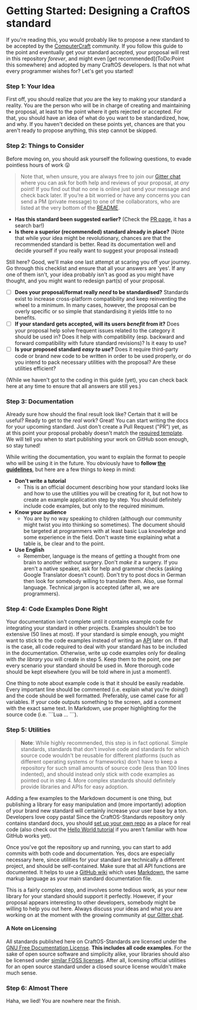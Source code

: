 # Getting Started: Designing a CraftOS standard
If you're reading this, you would probably like to propose a new standard to be accepted by
the [ComputerCraft](http://computercraft.info) community. If you follow this guide to the point and eventually get your
standard accepted, your proposal will rest in this repository *forever*, and might
even [get recommended](ToDo:Point this somewhere) and adopted by many CraftOS developers. Is that not what every
programmer wishes for? Let's get you started!

### Step 1: Your Idea
First off, you should realize that *you* are the key to making your standard a reality. You are the person who will be
in charge of creating and maintaining the proposal, at least to the point where it gets rejected or accepted. For that,
you should have an idea of what do you want to be standardized, how, and why. If you haven't decided on these points
yet, chances are that you aren't ready to propose anything, this step cannot be skipped.

### Step 2: Things to Consider
Before moving on, you should ask yourself the following questions, to evade pointless hours of work :stuck_out_tongue:

> Note that, when unsure, you are always free to join our [Gitter chat](https://Gitter.im/oeed/CraftOS-Standards) where
> you can ask for both help and reviews of your proposal, at *any* point! If you find out that no one is online just
> send your message and check back later. If you’re a bit worried or have any concerns you can send a PM (private
> message) to one of the collaborators, who are listed at the very bottom of the [README](../README.md).

* **Has this standard been suggested earlier?** (Check
  the [PR page](https://github.com/oeed/CraftOS-Standards/pulls?q=is%3Apr), it has a search bar!)
* **Is there a superior (recommended) standard already in place?** (Note that while your idea might be revolutionary,
  chances are that the recommended standard is better. Read its documentation well and decide yourself if you really
  want to suggest your proposal instead)

Still here? Good, we'll make one last attempt at scaring you off your journey. Go through this checklist and ensure that
all your answers are 'yes'. If any one of them isn't, your idea probably isn't as good as you might have thought, and
you might want to redesign part(s) of your proposal.

- [ ] **Does your proposal/format really _need_ to be standardised?** Standards exist to increase cross-platform
  compatibility and keep reinventing the wheel to a minimum. In many cases, however, the proposal can be overly specific
  or so simple that standardising it yields little to no benefits.
- [ ] **If your standard gets accepted, will its users _benefit_ from it?** Does your proposal help solve frequent
  issues related to the category it should be used in? Does it help with compatibility (esp. backward and forward
  compatibility with future standard revisions)? Is it easy to use?
- [ ] **Is your proposed standard _easy to use_?** Does it require third-party code or brand new code to be written in
  order to be used properly, or do you intend to pack necessary utilities with the proposal? Are these utilities
  efficient?

(While we haven't got to the coding in this guide (yet), you can check back here at any time to ensure that all answers
are still yes.)

### Step 3: Documentation
Already sure how should the final result look like? Certain that it will be useful? Ready to get to the _real_ work?
Great! You can start writing the docs for your upcoming standard. Just don't create a Pull Request ("PR") yet, as at
this point your proposal probably doesn't match the [required template](./StandardProposalGuidelines.md). We will tell
you when to start publishing your work on GitHub soon enough, so stay tuned!

While writing the documentation, you want to explain the format to people who will be using it in the future. You
obviously have to **follow [the guidelines](./StandardProposalGuidelines.md)**, but here are a few things to keep in
mind:

* **Don't write a tutorial**
    * This is an official document describing how your standard looks like and how to use the utilities you will be
      creating for it, but not how to create an example application step by step. You should definitely include code
      examples, but only to the required minimum.
* **Know your audience**
    * You are by no way speaking to children (although our community might twist you into thinking so sometimes). The
      document should be targeted at programmers with at least basic Lua knowledge and some experience in the
      field. Don't waste time explaining what a table is, be clear and to the point.
* **Use English**
    * Remember, language is the means of getting a thought from one brain to another without surgery. Don't *make it* a
      surgery. If you aren't a native speaker, ask for help and grammar checks (asking Google Translator doesn't
      count). Don't try to post docs in German then look for somebody willing to translate them. Also, use formal
      language. Technical jargon is accepted (after all, we are programmers).

### Step 4: Code Examples Done Right
Your documentation isn't complete until it contains example code for integrating your standard in other
projects. Examples shouldn't be too extensive (50 lines at most). If your standard is simple enough, you might want to
stick to the code examples instead of writing an [API](https://en.wikipedia.org/wiki/Application_programming_interface)
later on. If that is the case, all code required to deal with your standard has to be included in the
documentation. Otherwise, write up code examples only for dealing with *the library* you will create in step 5. Keep
them to the point, one per every scenario your standard should be used in. More thorough code should be kept elsewhere
(you will be told where in just a moment!).

One thing to note about example code is that it should be easily readable. Every important line should be commented
(i.e. explain what you're doing!) and the code should be well formatted. Preferably, use camel case for all
variables. If your code outputs something to the screen, add a comment with the exact same text. In Markdown, use proper
highlighting for the source code (i.e. \`\`\`Lua ... \`\`\`).

### Step 5: Utilities
> **Note**: While highly recommended, this step is in fact optional. Simple standards, standards that don't involve code
> and standards for which source code wouldn't be reusable for different platforms (such as different operating systems
> or frameworks) don't have to keep a repository for such small amounts of source code (less than 100 lines indented),
> and should instead only stick with code examples as pointed out in step 4. More complex standards should definitely
> provide libraries and APIs for easy adoption.

Adding a few examples to the Markdown document is one thing, but publishing a library for easy manipulation and (more
importantly) adoption of your brand new standard will certainly increase your user base by a ton. Developers love copy
pasta! Since the CraftOS-Standards repository only contains standard docs, you
should [set up your own repo](https://guides.github.com/introduction/getting-your-project-on-github/) as a place for
real code (also check out the [Hello World tutorial](https://guides.github.com/activities/hello-world/) if you aren't
familiar with how GitHub works yet).

Once you've got the repository up and running, you can start to add commits with both code and documentation. Yes, docs
are especially necessary here, since utilities for your standard are technically a different project, and should be
self-contained. Make sure that all API functions are documented. It helps to use
a [GitHub wiki](https://guides.github.com/features/wikis/) which
uses [Markdown](https://guides.github.com/features/mastering-markdown/), the same markup language as your main standard
documentation file.

This is a fairly complex step, and involves some tedious work, as your new library for your standard should support it
perfectly. However, if your proposal appears interesting to other developers, somebody might be willing to help you out
here. Always discuss your ideas and what you are working on at the moment with the growing community
at [our Gitter chat](https://Gitter.im/oeed/CraftOS-Standards).

#### A Note on Licensing
All standards published here on CraftOS-Standards are licensed under
the [GNU Free Documentation License](../LICENSE.md). **This includes all code examples**. For the sake of open source
software and simplicity alike, your libraries should also be licensed
under [similar FOSS licenses](http://choosealicense.com/). After all, licensing official utilities for an open source
standard under a closed source license wouldn't make much sense.

### Step 6: Almost There
Haha, we lied! You are nowhere near the finish.
